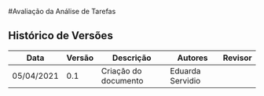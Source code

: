 #Avaliação da Análise de Tarefas

## Histórico de Versões

| Data       | Versão | Descrição                                     | Autores          | Revisor    |
| ---------- | ------ | --------------------------------------------- | ---------------- | ---------- |
| 05/04/2021 | 0.1    | Criação do documento                          | Eduarda Servidio |            |



